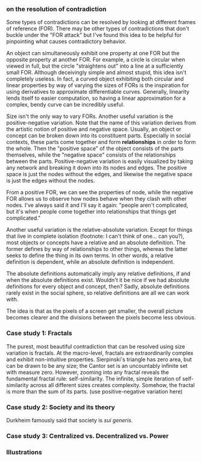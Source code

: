 ### on the resolution of contradiction

Some types of contradictions can be resolved by looking at different frames of reference (FOR). There may be other types of contradictions that don't buckle under the "FOR attack" but I've found this idea to be helpful for pinpointing what causes contradictory behavior. 

An object can simultaneously exhibit one property at one FOR but the opposite property at another FOR. For example, a circle is circular when viewed in full, but the circle "straightens out" into a line at a sufficiently small FOR. Although deceivingly simple and almost stupid, this idea isn't completely useless. In fact, a curved object exhibiting both circular and linear properties by way of varying the sizes of FORs is the inspiration for using derivatives to approximate differentiable curves. Generally, linearity lends itself to easier computation, so having a linear approximation for a complex, bendy curve can be incredibly useful. 

Size isn't the only way to vary FORs. Another useful variation is the positive-negative variation. Note that the name of this variation derives from the artistic notion of positive and negative space. Usually, an object or concept can be broken down into its constituent parts. Especially in social contexts, these parts come together and form **relationships** in order to form the whole. Then the "positive space" of the object consists of the parts themselves, while the "negative space" consists of the relationships between the parts. Positive-negative variation is easily visualized by taking any network and breaking it down into its nodes and edges. The positive space is just the nodes without the edges, and likewise the negative space is just the edges without the nodes. 

From a positive FOR, we can see the properties of node, while the negative FOR allows us to observe how nodes behave when they clash with other nodes. I've always said it and I'll say it again: "people aren't complicated, but it's when people come together into relationships that things get complicated."

Another useful variation is the relative-absolute variation. Except for things that live in complete isolation (footnote: I can't think of one... can you?), most objects or concepts have a relative and an absolute definition. The former defines by way of relationships to other things, whereas the latter seeks to define the thing in its own terms. In other words, a relative definition is dependent, while an absolute definition is independent. 

The absolute definitions automatically imply any relative definitions, if and when the absolute definitions exist. Wouldn't it be nice if we had absolute definitions for every object and concept, then? Sadly, absolute definitions rarely exist in the social sphere, so relative definitions are all we can work with. 

The idea is that as the pixels of a screen get smaller, the overall picture becomes clearer and the divisions between the pixels become less obvious. 



### Case study 1: Fractals

The purest, most beautiful contradiction that can be resolved using size variation is fractals. At the macro-level, fractals are extraordinarily complex and exhibit non-intuitive properties. Sierpinski's triangle has zero area, but can be drawn to be any size; the Cantor set is an uncountably infinite set with measure zero. However, zooming into any fractal reveals the fundamental fractal rule: self-similarity. The infinite, simple iteration of self-similarity across all different sizes creates complexity. Somehow, the fractal is more than the sum of its parts. (use positive-negative variation here)

### Case study 2: Society and its theory

Durkheim famously said that society is *sui generis*. 

### Case study 3: Centralized vs. Decentralized vs. Power

### Illustrations

